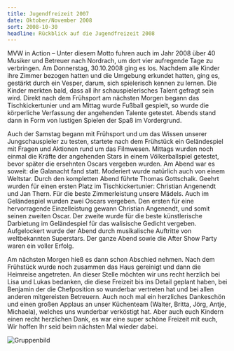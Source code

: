 ```yaml
---
title: Jugendfreizeit 2007
date: Oktober/November 2008
sort: 2008-10-30
headline: Rückblick auf die Jugendfreizeit 2008
---
```


MVW in Action – Unter diesem Motto fuhren auch im Jahr 2008 über 40 Musiker und Betreuer nach Nordrach, um dort vier aufregende Tage zu verbringen. Am Donnerstag, 30.10.2008 ging es los. Nachdem alle Kinder ihre Zimmer bezogen hatten und die Umgebung erkundet hatten, ging es, gestärkt durch ein Vesper, darum, sich spielerisch kennen zu lernen. Die Kinder merkten bald, dass all ihr schauspielerisches Talent gefragt sein wird. Direkt nach dem Frühsport am nächsten Morgen begann das Tischkickertunier und am Mittag wurde Fußball gespielt, so wurde die körperliche Verfassung der angehenden Talente getestet. Abends stand dann in Form von lustigen Spielen der Spaß im Vordergrund. 

Auch der Samstag begann mit Frühsport und um das Wissen unserer Jungschauspieler zu testen, startete nach dem Frühstück ein Geländespiel mit Fragen und Aktionen rund um das Filmwesen. Mittags wurden noch einmal die Kräfte der angehenden Stars in einem Völkerballspiel getestet, bevor später die ersehnten Oscars vergeben wurden. Am Abend war es soweit: die Galanacht fand statt. Moderiert wurde natürlich auch von einem Weltstar. Durch den kompletten Abend führte Thomas Gottschalk. Geehrt wurden für einen ersten Platz im Tischkickertunier: Christian Angenendt und Jan Thern. Für die beste Zimmerleistung unsere Mädels. Auch im Geländespiel wurden zwei Oscars vergeben. Den ersten für eine hervorragende Einzelleistung gewann Christian Angenendt, und somit seinen zweiten Oscar. Der zweite wurde für die beste künstlerische Darbietung im Geländespiel für das walisische Gedicht vergeben. Aufgelockert wurde der Abend durch musikalische Auftritte von weltbekannten Superstars. Der ganze Abend sowie die After Show Party waren ein voller Erfolg. 

Am nächsten Morgen hieß es dann schon Abschied nehmen. Nach dem Frühstück wurde noch zusammen das Haus gereinigt und dann die Heimreise angetreten. An dieser Stelle möchten wir uns recht herzlich bei Lisa und Lukas bedanken, die diese Freizeit bis ins Detail geplant haben, bei Benjamin der die Chefposition so wunderbar vertreten hat und bei allen anderen mitgereisten Betreuern. Auch noch mal ein herzliches Dankeschön und einen großen Applaus an unser Küchenteam (Walter, Britta, Jörg, Antje, Michaela), welches uns wunderbar verköstigt hat. Aber  auch euch Kindern einen recht herzlichen Dank, es war eine super schöne Freizeit mit euch, Wir hoffen Ihr seid beim nächsten Mal wieder dabei.

![Gruppenbild](/images/rueckblick/freizeit08.jpg)
